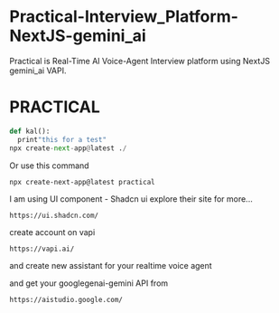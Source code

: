 # Practical-Interview_Platform-NextJS-gemini_ai
Practical is Real-Time AI Voice-Agent Interview platform using NextJS gemini_ai VAPI.


# PRACTICAL
```python
def kal():
  print"this for a test"
npx create-next-app@latest ./
```
Or use this command
```
npx create-next-app@latest practical
```
I am using UI component - Shadcn ui
explore their site for more...
```
https://ui.shadcn.com/
```

create account on vapi
```
https://vapi.ai/
```
and create new assistant for your realtime voice agent

and get your googlegenai-gemini API from 
```
https://aistudio.google.com/
```
